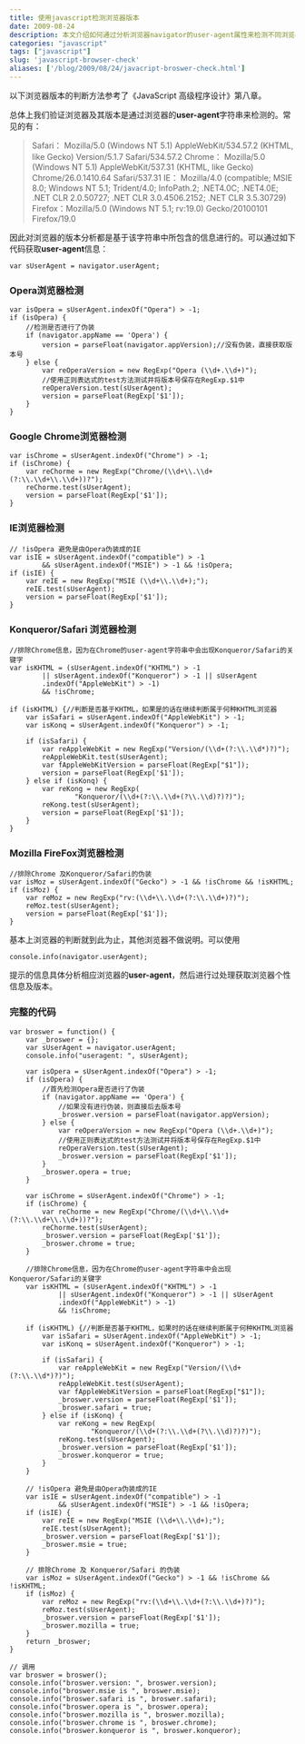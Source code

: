```yaml
---
title: 使用javascript检测浏览器版本
date: 2009-08-24
description: 本文介绍如何通过分析浏览器navigator的user-agent属性来检测不同浏览器的版本信息
categories: "javascript"
tags: ["javascript"]
slug: 'javascript-browser-check'
aliases: ['/blog/2009/08/24/javacript-broswer-check.html']
---
```


以下浏览器版本的判断方法参考了《JavaScript 高级程序设计》第八章。

总体上我们验证浏览器及其版本是通过浏览器的**user-agent**字符串来检测的。常见的有：

> Safari： Mozilla/5.0 (Windows NT 5.1) AppleWebKit/534.57.2 (KHTML, like Gecko) Version/5.1.7 Safari/534.57.2
    Chrome： Mozilla/5.0 (Windows NT 5.1) AppleWebKit/537.31 (KHTML, like Gecko) Chrome/26.0.1410.64 Safari/537.31
    IE：     Mozilla/4.0 (compatible; MSIE 8.0; Windows NT 5.1; Trident/4.0; InfoPath.2; .NET4.0C; .NET4.0E; .NET CLR 2.0.50727; .NET CLR 3.0.4506.2152; .NET CLR 3.5.30729)
    Firefox：Mozilla/5.0 (Windows NT 5.1; rv:19.0) Gecko/20100101 Firefox/19.0 

因此对浏览器的版本分析都是基于该字符串中所包含的信息进行的。可以通过如下代码获取**user-agent**信息：
    
    var sUserAgent = navigator.userAgent;    

### Opera浏览器检测

    var isOpera = sUserAgent.indexOf("Opera") > -1;
    if (isOpera) {
		//检测是否进行了伪装
		if (navigator.appName == 'Opera') {
			version = parseFloat(navigator.appVersion);//没有伪装，直接获取版本号
		} else {
			var reOperaVersion = new RegExp("Opera (\\d+.\\d+)");
            //使用正则表达式的test方法测试并将版本号保存在RegExp.$1中
			reOperaVersion.test(sUserAgent);
			version = parseFloat(RegExp['$1']);
		}
	}

### Google Chrome浏览器检测

    var isChrome = sUserAgent.indexOf("Chrome") > -1;
	if (isChrome) {
		var reChorme = new RegExp("Chrome/(\\d+\\.\\d+(?:\\.\\d+\\.\\d+))?");
		reChorme.test(sUserAgent);
        version = parseFloat(RegExp['$1']);
	}

### IE浏览器检测

    // !isOpera 避免是由Opera伪装成的IE  
    var isIE = sUserAgent.indexOf("compatible") > -1
			&& sUserAgent.indexOf("MSIE") > -1 && !isOpera;
	if (isIE) {
		var reIE = new RegExp("MSIE (\\d+\\.\\d+);");
		reIE.test(sUserAgent);
		version = parseFloat(RegExp['$1']);
	}


### Konqueror/Safari 浏览器检测

    //排除Chrome信息，因为在Chrome的user-agent字符串中会出现Konqueror/Safari的关键字
    var isKHTML = (sUserAgent.indexOf("KHTML") > -1
			|| sUserAgent.indexOf("Konqueror") > -1 || sUserAgent
			.indexOf("AppleWebKit") > -1)
			&& !isChrome;

	if (isKHTML) {//判断是否基于KHTML，如果是的话在继续判断属于何种KHTML浏览器
		var isSafari = sUserAgent.indexOf("AppleWebKit") > -1;
		var isKonq = sUserAgent.indexOf("Konqueror") > -1;

		if (isSafari) {
			var reAppleWebKit = new RegExp("Version/(\\d+(?:\\.\\d*)?)");
			reAppleWebKit.test(sUserAgent);
			var fAppleWebKitVersion = parseFloat(RegExp["$1"]);
			version = parseFloat(RegExp['$1']);
		} else if (isKonq) {
			var reKong = new RegExp(
					"Konqueror/(\\d+(?:\\.\\d+(?\\.\\d)?)?)");
			reKong.test(sUserAgent);
			version = parseFloat(RegExp['$1']);
		}
	}

### Mozilla FireFox浏览器检测

    //排除Chrome 及Konqueror/Safari的伪装
	var isMoz = sUserAgent.indexOf("Gecko") > -1 && !isChrome && !isKHTML;
	if (isMoz) {
		var reMoz = new RegExp("rv:(\\d+\\.\\d+(?:\\.\\d+)?)");
		reMoz.test(sUserAgent);
		version = parseFloat(RegExp['$1']);
	}

基本上浏览器的判断就到此为止，其他浏览器不做说明。可以使用

    console.info(navigator.userAgent);  

提示的信息具体分析相应浏览器的**user-agent**，然后进行过处理获取浏览器个性信息及版本。

### 完整的代码

    var broswer = function() {
		var _broswer = {};
		var sUserAgent = navigator.userAgent;
		console.info("useragent: ", sUserAgent);

		var isOpera = sUserAgent.indexOf("Opera") > -1;
		if (isOpera) {
			//首先检测Opera是否进行了伪装
			if (navigator.appName == 'Opera') {
                //如果没有进行伪装，则直接后去版本号
				_broswer.version = parseFloat(navigator.appVersion);
			} else {
				var reOperaVersion = new RegExp("Opera (\\d+.\\d+)");
                //使用正则表达式的test方法测试并将版本号保存在RegExp.$1中
				reOperaVersion.test(sUserAgent);
				_broswer.version = parseFloat(RegExp['$1']);
			}
			_broswer.opera = true;
		}

		var isChrome = sUserAgent.indexOf("Chrome") > -1;
		if (isChrome) {
			var reChorme = new RegExp("Chrome/(\\d+\\.\\d+(?:\\.\\d+\\.\\d+))?");
			reChorme.test(sUserAgent);
			_broswer.version = parseFloat(RegExp['$1']);
			_broswer.chrome = true;
		}

		//排除Chrome信息，因为在Chrome的user-agent字符串中会出现Konqueror/Safari的关键字
		var isKHTML = (sUserAgent.indexOf("KHTML") > -1
				|| sUserAgent.indexOf("Konqueror") > -1 || sUserAgent
				.indexOf("AppleWebKit") > -1)
				&& !isChrome;

		if (isKHTML) {//判断是否基于KHTML，如果时的话在继续判断属于何种KHTML浏览器
			var isSafari = sUserAgent.indexOf("AppleWebKit") > -1;
			var isKonq = sUserAgent.indexOf("Konqueror") > -1;

			if (isSafari) {
				var reAppleWebKit = new RegExp("Version/(\\d+(?:\\.\\d*)?)");
				reAppleWebKit.test(sUserAgent);
				var fAppleWebKitVersion = parseFloat(RegExp["$1"]);
				_broswer.version = parseFloat(RegExp['$1']);
				_broswer.safari = true;
			} else if (isKonq) {
				var reKong = new RegExp(
						"Konqueror/(\\d+(?:\\.\\d+(?\\.\\d)?)?)");
				reKong.test(sUserAgent);
				_broswer.version = parseFloat(RegExp['$1']);
				_broswer.konqueror = true;
			}
		}

		// !isOpera 避免是由Opera伪装成的IE  
		var isIE = sUserAgent.indexOf("compatible") > -1
				&& sUserAgent.indexOf("MSIE") > -1 && !isOpera;
		if (isIE) {
			var reIE = new RegExp("MSIE (\\d+\\.\\d+);");
			reIE.test(sUserAgent);
			_broswer.version = parseFloat(RegExp['$1']);
			_broswer.msie = true;
		}

		// 排除Chrome 及 Konqueror/Safari 的伪装
		var isMoz = sUserAgent.indexOf("Gecko") > -1 && !isChrome && !isKHTML;
		if (isMoz) {
			var reMoz = new RegExp("rv:(\\d+\\.\\d+(?:\\.\\d+)?)");
			reMoz.test(sUserAgent);
			_broswer.version = parseFloat(RegExp['$1']);
			_broswer.mozilla = true;
		}
		return _broswer;
	}
    
    // 调用
    var broswer = broswer();
	console.info("broswer.version: ", broswer.version);
	console.info("broswer.msie is ", broswer.msie);
	console.info("broswer.safari is ", broswer.safari);
	console.info("broswer.opera is ", broswer.opera);
	console.info("broswer.mozilla is ", broswer.mozilla);
	console.info("broswer.chrome is ", broswer.chrome);
    console.info("broswer.konqueror is ", broswer.konqueror);
